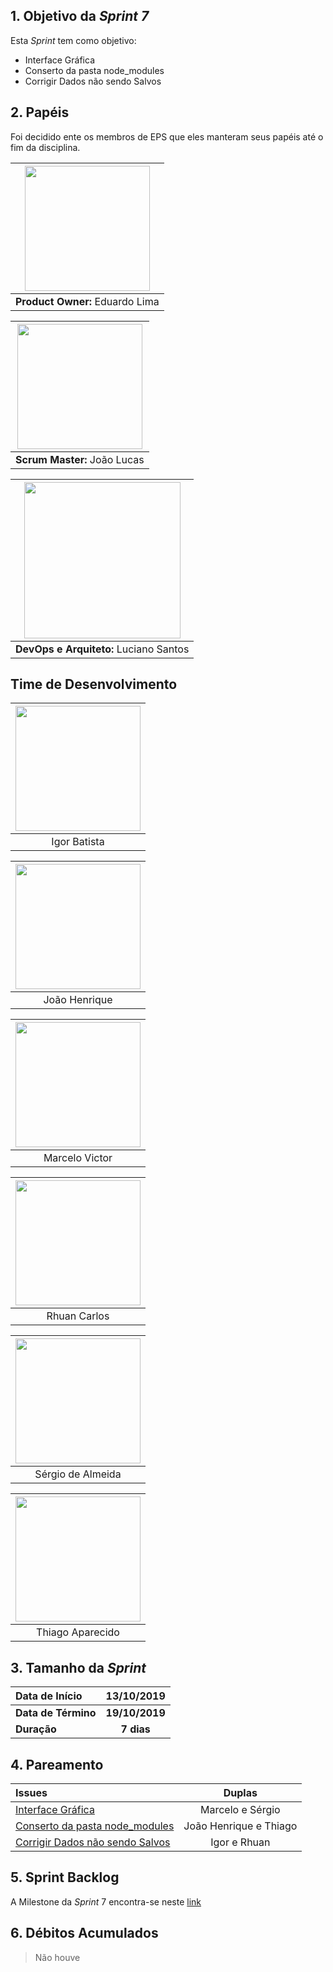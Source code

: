 ## 1. Objetivo da _Sprint 7_

<p align="justify">Esta <i>Sprint</i> tem como objetivo:</p>

* Interface Gráfica
* Conserto da pasta node_modules
* Corrigir Dados não sendo Salvos

## 2. Papéis

Foi decidido ente os membros de EPS que eles manteram seus papéis até o fim da disciplina. </p>

| <img src=" https://i.ibb.co/4gqXmYg/eduardolima.png" width="200" height="200"/>
|:--:|
| **Product Owner:**  Eduardo Lima |

| <img src="https://i.ibb.co/xGd3zdH/joaolucas.png" width="200" height="200"/>
|:--:|
| **Scrum Master:** João Lucas|

| <img src="https://i.ibb.co/NxTMn7m/lucianosantos.png" width="250" height="250"/>
|:--:|
| **DevOps e Arquiteto:** Luciano Santos|

## Time de Desenvolvimento

| <img src="https://i.ibb.co/s9Vr8qc/igor.png" width="200" height="200"/>
|:--:|
| Igor Batista |

| <img src="https://i.ibb.co/Wft4bC6/joaohenrique.png" width="200" height="200"/>
|:--:|
| João Henrique |

| <img src="https://i.ibb.co/0X55hLW/marcelo.png" width="200" height="200"/>
|:--:|
| Marcelo Victor |

| <img src="https://i.ibb.co/mhCz5gb/rhuan.png" width="200" height="200"/>
|:--:|
| Rhuan Carlos |

| <img src="https://i.ibb.co/2P6p1Vx/sergio.png" width="200" height="200"/>
|:--:|
| Sérgio de Almeida |

| <img src="https://i.ibb.co/741s3JW/thiago.png" width="200" height="200"/>
|:--:|
| Thiago Aparecido |


## 3. Tamanho da _Sprint_

| Data de Início | 13/10/2019 |
|:--|:--:|
| **Data de Término** | **19/10/2019** |
| **Duração** | **7 dias** |


## 4. Pareamento


|Issues| Duplas |
|:--|:--:|
| [Interface Gráfica](https://github.com/fga-eps-mds/2019.2-ArBC/issues/91) | Marcelo e Sérgio|
| [Conserto da pasta node_modules](https://github.com/fga-eps-mds/2019.2-ArBC-API/issues/88) | João Henrique e Thiago |
| [Corrigir Dados não sendo Salvos](https://github.com/fga-eps-mds/2019.2-ArBC/issues/87) | Igor e Rhuan |


## 5. Sprint Backlog

A Milestone da _Sprint_ 7 encontra-se neste [link](https://github.com/fga-eps-mds/2019.2-ArBC/milestone/8)

## 6. Débitos Acumulados

> Não houve
